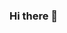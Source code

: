 ### Hi there 👋

<!--
**m-m3111/m-m3111** is a ✨ _special_ ✨ repository because its `README.md` (this file) appears on your GitHub profile.

Here are some ideas to get you started:

- 🔭 I’m currently working on ...
- 🌱 I’m currently learning ...
- 👯 I’m looking to collaborate on ...
- 🤔 I’m looking for help with ...
- 💬 Ask me about ...
- 📫 How to reach me: ...
- 😄 Pronouns: ...
[![Anurag's GitHub stats](https://github-readme-stats.vercel.app/api?username=m-m3111)](https://github.com/anuraghazra/github-readme-stats)
-->
